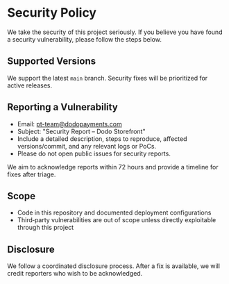 # Security Policy

We take the security of this project seriously. If you believe you have found a security vulnerability, please follow the steps below.

## Supported Versions

We support the latest `main` branch. Security fixes will be prioritized for active releases.

## Reporting a Vulnerability

- Email: pt-team@dodopayments.com
- Subject: "Security Report – Dodo Storefront"
- Include a detailed description, steps to reproduce, affected versions/commit, and any relevant logs or PoCs.
- Please do not open public issues for security reports.

We aim to acknowledge reports within 72 hours and provide a timeline for fixes after triage.

## Scope

- Code in this repository and documented deployment configurations
- Third‑party vulnerabilities are out of scope unless directly exploitable through this project

## Disclosure

We follow a coordinated disclosure process. After a fix is available, we will credit reporters who wish to be acknowledged.


